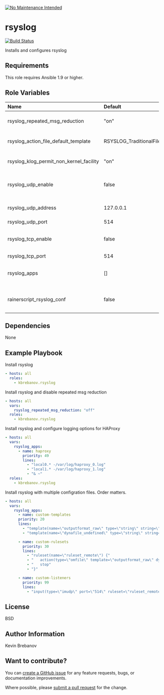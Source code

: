 [![No Maintenance Intended](http://unmaintained.tech/badge.svg)](http://unmaintained.tech/)

rsyslog
=======

[![Build Status](https://travis-ci.org/kbrebanov/ansible-rsyslog.svg?branch=master)](https://travis-ci.org/bigUNO/ansible-rsyslog)

Installs and configures rsyslog

Requirements
------------

This role requires Ansible 1.9 or higher.

Role Variables
--------------

| Name                                    | Default                       | Description                                   |
|:----------------------------------------|:------------------------------|:----------------------------------------------|
| rsyslog_repeated_msg_reduction          | "on"                          | Enable/disable repeated msg redution          |
| rsyslog_action_file_default_template    | RSYSLOG_TraditionalFileFormat | Action file default template                  |
| rsyslog_klog_permit_non_kernel_facility | "on"                          | Enable/disable logging of non kernel facility |
| rsyslog_udp_enable                      | false                         | Enable or disable rsyslog to listen on UDP    |
| rsyslog_udp_address                     | 127.0.0.1                     | Address to bind to for UDP                    |
| rsyslog_udp_port                        | 514                           | UDP port                                      |
| rsyslog_tcp_enable                      | false                         | Enable or disable rsyslog to listen on TCP    |
| rsyslog_tcp_port                        | 514                           | TCP port                                      |
| rsyslog_apps                            | []                            | List of hashes for app specific configs       |
| rainerscript_rsyslog_conf               | false                         | Uses Rainerscript template for rsyslog.conf   |
Dependencies
------------

None

Example Playbook
----------------

Install rsyslog
```yaml
- hosts: all
  roles:
    - kbrebanov.rsyslog
```

Install rsyslog and disable repeated msg reduction
```yaml
- hosts: all
  vars:
    rsyslog_repeated_msg_reduction: "off"
  roles:
    - kbrebanov.rsyslog
```

Install rsyslog and configure logging options for HAProxy
```yaml
- hosts: all
  vars:
    rsyslog_apps:
      - name: haproxy
        priority: 49
        lines:
          - "local0.* -/var/log/haproxy_0.log"
          - "local1.* -/var/log/haproxy_1.log"
          - "& ~"
  roles:
    - kbrebanov.rsyslog

```

Install rsyslog with multiple configration files. Order matters.
```yaml
- hosts: all
  vars:
    rsyslog_apps:
      - name: custom-templates
      priority: 20
      lines:
        - "template(name=\"outputformat_raw\" type=\"string\" string=\"%rawmsg%\" )"
        - "template(name=\"dynafile_undefined\" type=\"string\" string=\"/var/log/rsyslog/%HOSTNAME%/undefined__%HOSTNAME%__%$YEAR%-%$MONTH%-%$DAY%.log\" )"

      - name: custom-rulesets
        priority: 30
        lines:
          - "ruleset(name=\"ruleset_remote\") {"
          - "   action(type=\"omfile\" template=\"outputformat_raw\" dynaFile=\"dynafile_undefined\")"
          - "   stop"
          - "}"

      - name: custom-listeners
        priority: 99
        lines:
          - "input(type=\"imudp\" port=\"514\" ruleset=\"ruleset_remote\")"

```

License
-------

BSD

Author Information
------------------

Kevin Brebanov

## Want to contribute?
You can [create a GitHub issue](https://github.com/bigUNO/ansible-rsyslog/issues/new) for any feature requests, bugs, or documentation improvements.

Where possible, please [submit a pull request](https://help.github.com/articles/creating-a-pull-request-from-a-fork/) for the change.

